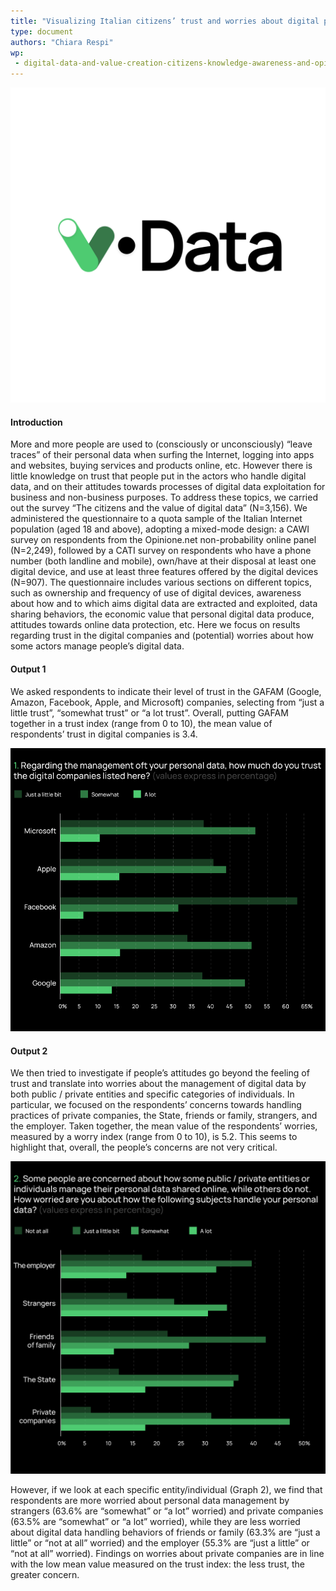 ```yaml
---
title: "Visualizing Italian citizens’ trust and worries about digital platforms through survey data"
type: document
authors: "Chiara Respi"
wp:
 - digital-data-and-value-creation-citizens-knowledge-awareness-and-opinions
---
```


![{title}](./image.png)

#### Introduction
More and more people are used to (consciously or unconsciously) “leave traces” of their personal data when surfing the Internet, logging into apps and websites, buying services and products online, etc. However there is little knowledge on trust that people put in the actors who handle digital data, and on their attitudes towards processes of digital data exploitation for business and non-business purposes. To address these topics, we carried out the survey “The citizens and the value of digital data” (N=3,156). We administered the questionnaire to a quota sample of the Italian Internet population (aged 18 and above), adopting a mixed-mode design: a CAWI survey on respondents from the Opinione.net non-probability online panel (N=2,249), followed by a CATI survey on respondents who have a phone number (both landline and mobile), own/have at their disposal at least one digital device, and use at least three features offered by the digital devices (N=907). The questionnaire includes various sections on different topics, such as ownership and frequency of use of digital devices, awareness about how and to which aims digital data are extracted and exploited, data sharing behaviors, the economic value that personal digital data produce, attitudes towards online data protection, etc. Here we focus on results regarding trust in the digital companies and (potential) worries about how some actors manage people’s digital data.

#### Output 1
We asked respondents to indicate their level of trust in the GAFAM (Google, Amazon, Facebook, Apple, and Microsoft) companies, selecting from “just a little trust”, “somewhat trust” or “a lot trust”. Overall, putting GAFAM together in a trust index (range from 0 to 10), the mean value of respondents’ trust in digital companies is 3.4. 

![chart](./chart1.png "chart")

#### Output 2
We then tried to investigate if people’s attitudes go beyond the feeling of trust and translate into worries about the management of digital data by both public / private entities and specific categories of individuals. In particular, we focused on the respondents’ concerns towards handling practices of private companies, the State, friends or family, strangers, and the employer. Taken together, the mean value of the respondents’ worries, measured by a worry index (range from 0 to 10), is 5.2. This seems to highlight that, overall, the people’s concerns are not very critical.

![chart](./chart2.png "chart")

However, if we look at each specific entity/individual (Graph 2), we find that respondents are more worried about personal data management by strangers (63.6% are “somewhat” or “a lot” worried) and private companies (63.5% are “somewhat” or “a lot” worried), while they are less worried about digital data handling behaviors of friends or family (63.3% are “just a little” or “not at all” worried) and the employer (55.3% are “just a little” or “not at all” worried). Findings on worries about private companies are in line with the low mean value measured on the trust index: the less trust, the greater concern.
